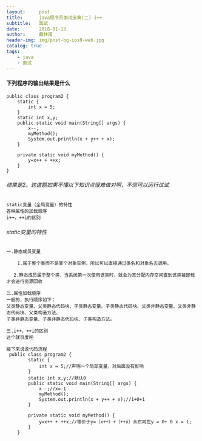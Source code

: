 ```yaml
---
layout:     post
title:      java程序员面试宝典(二)-i++
subtitle:   面试
date:       2018-01-13
author:     戴林甫
header-img: img/post-bg-ios9-web.jpg
catalog: true
tags:
    - java
    - 面试
---
```


#### 下列程序的输出结果是什么
    public class program2 {
        static {
            int x = 5;
        }
        static int x,y;
        public static void main(String[] args) {
            x--;
            myMethod();
            System.out.println(x + y++ + x);
        }
    
        private static void myMethod() {
            y=x++ + ++x;
        }
    }
    
 ###### 结果是2。这道题如果不懂以下知识点很难做对啊，不信可以运行试试
    
    static变量（全局变量）的特性
    各种属性的加载顺序
    i++，++i的区别
    
 ###### static变量的特性
 
    一.静态成员变量
    
        1.属于整个类而不是某个对象实例，所以可以直接通过类名和对象名去调用。
    
    　 2.静态成员属于整个类，当系统第一次使用该类时，就会为其分配内存空间直到该类被卸载才会进行资源回收
    
    二.属性加载顺序
    一般的，执行顺序如下：
    父类静态变量、父类静态代码块、子类静态变量、子类静态代码块、父类非静态变量、父类非静态代码块、父类构造方法、
    子类非静态变量、子类非静态代码块、子类构造方法。
    
    三.i++，++i的区别
    这个就百度吧
    
    接下来说说代码流程
     public class program2 {
            static {
                int x = 5;//声明一个局部变量，对后面没有影响
            }
            static int x,y;//默认0
            public static void main(String[] args) {
                x--;//x=-1
                myMethod();
                System.out.println(x + y++ + x);//1+0+1
            }
        
            private static void myMethod() {
                y=x++ + ++x;//等价于y=（x++）+（++x）从右向左y = 0+ 0 x = 1;
            }
        }
    
    